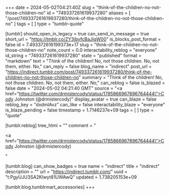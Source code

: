 +++
date = 2024-05-02T04:21:40Z
slug = "think-of-the-children-no-not-those-children-no"
id = "749337261619937280"
aliases = [ "/post/749337261619937280/think-of-the-children-no-not-those-children-no" ]
tags = [ ]
type = "tumblr-quote"

[tumblr]
should_open_in_legacy = true
can_send_in_message = true
short_url = "https://tmblr.co/ZY3jbyfcBaJlqW00"
is_blocks_post_format = false
id = 7.493372616199373e+17
slug = "think-of-the-children-no-not-those-children-no"
note_count = 0.0
interactability_reblog = "everyone"
id_string = "749337261619937280"
state = "published"
format = "markdown"
text = "Think of the children! No, not those children. No, not them, either. No,"
can_reply = false
blog_name = "indirect"
post_url = "https://indirect.tumblr.com/post/749337261619937280/think-of-the-children-no-not-those-children-no"
summary = "Think of the children! No, not those children. No, not them, either. No,"
can_reblog = false
is_blazed = false
date = "2024-05-02 04:21:40 GMT"
source = "<a href=\"https://twitter.com/drmistercody/status/1785866967896764444\">Cody Johnston (@drmistercody)</a>"
display_avatar = true
can_blaze = false
reblog_key = "dxdmIAvz"
can_like = false
interactability_blaze = "everyone"
is_blaze_pending = false
timestamp = 1.7146237e+09
tags = [ ]
type = "quote"

[tumblr.reblog]
tree_html = ""
comment = "<p><a href=\"https://twitter.com/drmistercody/status/1785866967896764444\">Cody Johnston (@drmistercody)</a></p>"

[tumblr.blog]
can_show_badges = true
name = "indirect"
title = "indirect"
description = ""
url = "https://indirect.tumblr.com/"
uuid = "t:PgyUJU3SA2Klwyt81UWAwQ"
updated = 1.738205153e+09

[tumblr.blog.tumblrmart_accessories]
+++
